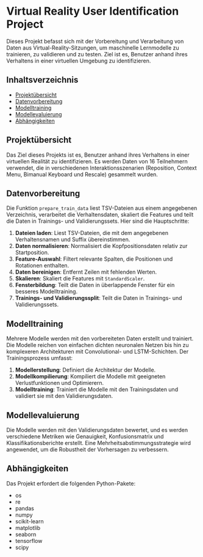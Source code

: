 
# Virtual Reality User Identification Project

Dieses Projekt befasst sich mit der Vorbereitung und Verarbeitung von Daten aus Virtual-Reality-Sitzungen, um maschinelle Lernmodelle zu trainieren, zu validieren und zu testen. Ziel ist es, Benutzer anhand ihres Verhaltens in einer virtuellen Umgebung zu identifizieren.

## Inhaltsverzeichnis

- [Projektübersicht](#projektübersicht)
- [Datenvorbereitung](#datenvorbereitung)
- [Modelltraining](#modelltraining)
- [Modellevaluierung](#modellevaluierung)
- [Abhängigkeiten](#abhängigkeiten)

## Projektübersicht

Das Ziel dieses Projekts ist es, Benutzer anhand ihres Verhaltens in einer virtuellen Realität zu identifizieren. Es werden Daten von 16 Teilnehmern verwendet, die in verschiedenen Interaktionsszenarien (Reposition, Context Menu, Bimanual Keyboard und Rescale) gesammelt wurden.

## Datenvorbereitung

Die Funktion `prepare_train_data` liest TSV-Dateien aus einem angegebenen Verzeichnis, verarbeitet die Verhaltensdaten, skaliert die Features und teilt die Daten in Trainings- und Validierungssets. Hier sind die Hauptschritte:

1. **Dateien laden**: Liest TSV-Dateien, die mit dem angegebenen Verhaltensnamen und Suffix übereinstimmen.
2. **Daten normalisieren**: Normalisiert die Kopfpositionsdaten relativ zur Startposition.
3. **Feature-Auswahl**: Filtert relevante Spalten, die Positionen und Rotationen enthalten.
4. **Daten bereinigen**: Entfernt Zeilen mit fehlenden Werten.
5. **Skalieren**: Skaliert die Features mit `StandardScaler`.
6. **Fensterbildung**: Teilt die Daten in überlappende Fenster für ein besseres Modelltraining.
7. **Trainings- und Validierungssplit**: Teilt die Daten in Trainings- und Validierungssets.

## Modelltraining

Mehrere Modelle werden mit den vorbereiteten Daten erstellt und trainiert. Die Modelle reichen von einfachen dichten neuronalen Netzen bis hin zu komplexeren Architekturen mit Convolutional- und LSTM-Schichten. Der Trainingsprozess umfasst:

1. **Modellerstellung**: Definiert die Architektur der Modelle.
2. **Modellkompilierung**: Kompiliert die Modelle mit geeigneten Verlustfunktionen und Optimierern.
3. **Modelltraining**: Trainiert die Modelle mit den Trainingsdaten und validiert sie mit den Validierungsdaten.

## Modellevaluierung

Die Modelle werden mit den Validierungsdaten bewertet, und es werden verschiedene Metriken wie Genauigkeit, Konfusionsmatrix und Klassifikationsberichte erstellt. Eine Mehrheitsabstimmungsstrategie wird angewendet, um die Robustheit der Vorhersagen zu verbessern.

## Abhängigkeiten

Das Projekt erfordert die folgenden Python-Pakete:
- os
- re
- pandas
- numpy
- scikit-learn
- matplotlib
- seaborn
- tensorflow
- scipy
